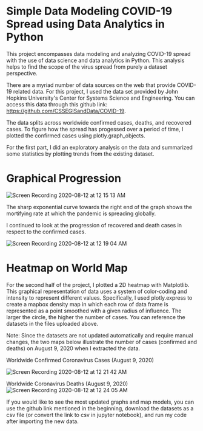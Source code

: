# Simple Data Modeling COVID-19 Spread using Data Analytics in Python

This project encompasses data modeling and analyzing COVID-19 spread with the use of data science and data analytics in Python. This analysis helps to find the scope of the virus spread from purely a dataset perspective.

There are a myriad number of data sources on the web that provide COVID-19 related data. For this project, I used the data set provided by John Hopkins University's Center for Systems Science and Engineering. You can access this data through this github link: https://github.com/CSSEGISandData/COVID-19. 

The data splits across worldwide confirmed cases, deaths, and recovered cases. To figure how the spread has progessed over a period of time, I plotted the confirmed cases using plotly.graph_objects.

For the first part, I did an exploratory analysis on the data and summarized some statistics by plotting trends from the existing dataset.

# Graphical Progression

![Screen Recording 2020-08-12 at 12 15 13 AM](https://user-images.githubusercontent.com/59805673/89974508-4b1e3300-dc31-11ea-9f15-ecc2bbbd0acb.gif)

The sharp exponential curve towards the right end of the graph shows the mortifying rate at which the pandemic is spreading globally.

I continued to look at the progression of recovered and death cases in respect to the confirmed cases.

![Screen Recording 2020-08-12 at 12 19 04 AM](https://user-images.githubusercontent.com/59805673/89974612-8ae51a80-dc31-11ea-9940-60eaae4ed291.gif)


# Heatmap on World Map

For the second half of the project, I plotted a 2D heatmap with Matplotlib. This graphical representation of data uses a system of color-coding and intensity to represent different values. Specifically, I used plotly.express to create a mapbox density map in which each row of data frame is represented as a point smoothed with a given radius of influence. The larger the circle, the higher the number of cases. You can reference the datasets in the files uploaded above. 

Note: Since the datasets are not updated automatically and require manual changes, the two maps below illustrate the number of cases (confirmed and deaths) on August 9, 2020 when I extracted the data.

Worldwide Confirmed Coronavirus Cases (August 9, 2020)

![Screen Recording 2020-08-12 at 12 21 42 AM](https://user-images.githubusercontent.com/59805673/89974739-e1eaef80-dc31-11ea-8871-99b9eda285e2.gif)

Worldwide Coronavirus Deaths (August 9, 2020)
![Screen Recording 2020-08-12 at 12 24 05 AM](https://user-images.githubusercontent.com/59805673/89974863-38582e00-dc32-11ea-8eef-956cef2394b8.gif)


If you would like to see the most updated graphs and map models, you can use the github link mentioned in the beginning, download the datasets as a csv file (or convert the link to csv in jupyter notebook), and run my code after importing the new data.




